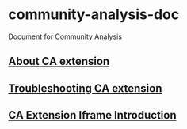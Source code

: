 # community-analysis-doc
Document for Community Analysis

## [About CA extension](doc/easy-analysis-extension.md)

## [Troubleshooting CA extension](doc/troubleshooting-easy-analysis-extension.md)

## [CA Extension Iframe Introduction](doc/ca-iframe-intro.md)